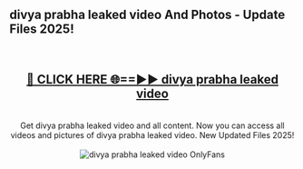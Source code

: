<h2>divya prabha leaked video And Photos - Update Files 2025!</h2>
<br>
<div align="center">
<h2><a href="https://betterlinks.top/A2PfLJ" rel="nofollow">🔴 CLICK HERE 🌐==►► divya prabha leaked video</a></h2>
<br>
Get divya prabha leaked video and all content. Now you can access all videos and pictures of divya prabha leaked video. New Updated Files 2025!
<br>
<br>
<a href="https://betterlinks.top/A2PfLJ" rel="nofollow" data-target="animated-image.originalLink"><img src="https://i.imgur.com/dJHk4Zq.gif" alt="divya prabha leaked video OnlyFans" style="max-width: 100%; display: inline-block;" data-target="animated-image.originalImage"></a>
</div>
<br>